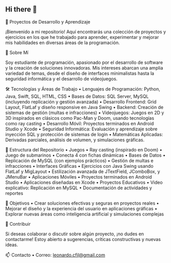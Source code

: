 ## Hi there 👋

🚀 Proyectos de Desarrollo y Aprendizaje

¡Bienvenido a mi repositorio! Aquí encontrarás una colección de proyectos y ejercicios en los que he trabajado para aprender, experimentar y mejorar mis habilidades en diversas áreas de la programación.

🧠 Sobre Mí

Soy estudiante de programación, apasionado por el desarrollo de software y la creación de soluciones innovadoras. Mis intereses abarcan una amplia variedad de temas, desde el diseño de interfaces minimalistas hasta la seguridad informática y el desarrollo de videojuegos.

🛠️ Tecnologías y Áreas de Trabajo
	•	Lenguajes de Programación: Python, Java, Swift, SQL, HTML, CSS
	•	Bases de Datos: SQL Server, MySQL (incluyendo replicación y gestión avanzada)
	•	Desarrollo Frontend: Grid Layout, FlatLaf y diseño responsive en Java Swing
	•	Backend: Creación de sistemas de gestión (multas e infracciones)
	•	Videojuegos: Juegos en 2D y 3D inspirados en clásicos como Pac-Man y Doom, usando tecnologías como ray casting
	•	Desarrollo Móvil: Proyectos terminados en Android Studio y Xcode
	•	Seguridad Informática: Evaluación y aprendizaje sobre inyección SQL y protección de sistemas de login
	•	Matemáticas Aplicadas: Derivadas parciales, análisis de volumen, y simulaciones gráficas.

📂 Estructura del Repositorio
	•	Juegos
	•	Ray casting (inspirado en Doom)
	•	Juego de submarinos
	•	Conecta 4 con fichas dinámicas
	•	Bases de Datos
	•	Replicación de MySQL (con ejemplos prácticos)
	•	Gestión de multas e infracciones
	•	Interfaces Gráficas
	•	Ejercicios con Java Swing usando FlatLaf y MigLayout
	•	Estilización avanzada de JTextField, JComboBox, y JMenuBar
	•	Aplicaciones Móviles
	•	Proyectos terminados en Android Studio
	•	Aplicaciones diseñadas en Xcode
	•	Proyectos Educativos
	•	Video explicativo: Replicación en MySQL
	•	Documentación de actividades y reportes

🎯 Objetivos
	•	Crear soluciones efectivas y seguras en proyectos reales
	•	Mejorar el diseño y la experiencia del usuario en aplicaciones gráficas
	•	Explorar nuevas áreas como inteligencia artificial y simulaciones complejas

🤝 Contribuir

Si deseas colaborar o discutir sobre algún proyecto, ¡no dudes en contactarme! Estoy abierto a sugerencias, críticas constructivas y nuevas ideas.

📫 Contacto
	•	Correo: leonardo.cfjl@gmail.com

<!--
**leonardorey-coder/leonardorey-coder** is a ✨ _special_ ✨ repository because its `README.md` (this file) appears on your GitHub profile.

Here are some ideas to get you started:

- 🔭 I’m currently working on ...
- 🌱 I’m currently learning ...
- 👯 I’m looking to collaborate on ...
- 🤔 I’m looking for help with ...
- 💬 Ask me about ...
- 📫 How to reach me: ...
- 😄 Pronouns: ...
- ⚡ Fun fact: ...
-->
